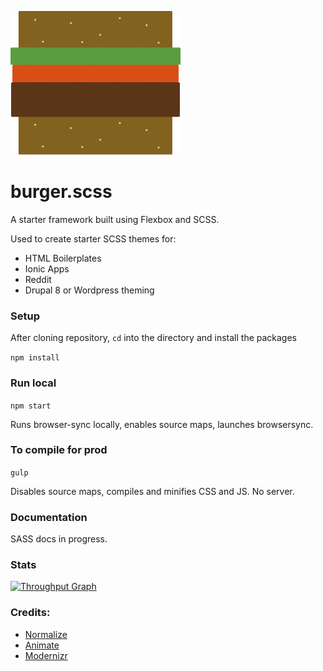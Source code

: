 ![Image of burger](https://raw.githubusercontent.com/m4tuna/burger/master/images/burger-xs.png)


# burger.scss

A starter framework built using Flexbox and SCSS.


Used to create starter SCSS themes for:
- HTML Boilerplates
- Ionic Apps
- Reddit
- Drupal 8 or Wordpress theming


### Setup
After cloning repository, `cd` into the directory and install the packages

``npm install``


### Run local

``npm start``


Runs browser-sync locally, enables source maps, launches browsersync.

### To compile for prod

``gulp``

Disables source maps, compiles and minifies CSS and JS. No server.


### Documentation

SASS docs in progress.

### Stats
[![Throughput Graph](https://graphs.waffle.io/m4tuna/burger/throughput.svg)](https://waffle.io/m4tuna/burger/metrics/throughput)


### Credits:
- [Normalize](http://normalize.css)
- [Animate](https://daneden.me/animate/)
- [Modernizr](https://github.com/danielguillan/modernizr-mixin)
